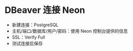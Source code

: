 # DBeaver 连接 Neon

- 新建连接：PostgreSQL
- 主机/端口/数据库/用户/密码：使用 Neon 控制台提供的信息
- SSL：Verify Full
- 测试连接后保存
